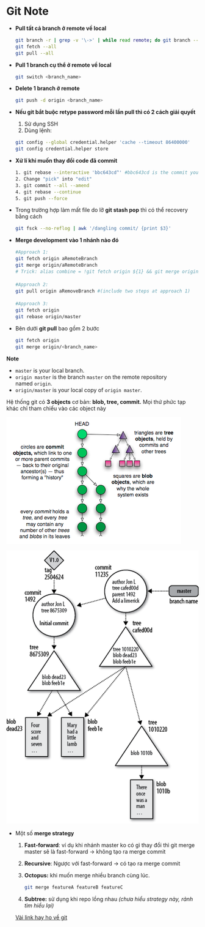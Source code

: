 # Git Note

- **Pull tất cả branch ở remote về local**

    ```bash
    git branch -r | grep -v '\->' | while read remote; do git branch --track "${remote#origin/}" "$remote"; done
    git fetch --all
    git pull --all
    ```

- **Pull 1 branch cụ thể ở remote về local**

    ```bash
    git switch <branch_name>
    ```

- **Delete 1 branch ở remote**

    ```bash
    git push -d origin <branch_name>
    ```

- **Nếu git bắt buộc retype password mỗi lần pull thì có 2 cách giải quyết**
    1. Sử dụng SSH
    2. Dùng lệnh:

    ```bash
    git config --global credential.helper 'cache --timeout 86400000'
    git config credential.helper store
    ```

- **Xử lí khi muốn thay đổi code đã commit**

    ```bash
    1. git rebase --interactive 'bbc643cd^' #bbc643cd is the commit you want to modify
    2. Change "pick" into "edit"
    3. git commit --all --amend
    4. git rebase --continue
    5. git push --force
    ```

- Trong trường hợp làm mất file do lỡ **git stash pop** thì có thể recovery bằng cách

    ```bash
    git fsck --no-reflog | awk '/dangling commit/ {print $3}'
    ```

- **Merge development vào 1 nhánh nào đó**

    ```bash
    #Approach 1:
    git fetch origin aRemoteBranch
    git merge origin/aRemoteBranch
    # Trick: alias combine = !git fetch origin ${1} && git merge origin/${1}

    #Approach 2:
    git pull origin aRemoveBranch #(include two steps at approach 1)

    #Approach 3:
    git fetch origin
    git rebase origin/master
    ```

- Bên dưới **git pull** bao gồm 2 bước

    ```bash
    git fetch origin
    git merge origin/<branch_name>
    ```

**Note**

- `master` is your local branch.
- `origin master` is the branch `master` on the remote repository named `origin`.
- `origin/master` is your local copy of `origin master`.

Hệ thống git có **3 objects** cơ bản: **blob, tree, commit.** Mọi thứ phức tạp khác chỉ tham chiếu vào các object này

![Git%20Note%208dce784cddd94ef7a8a07721985efbcc/commits.png](Git%20Note%208dce784cddd94ef7a8a07721985efbcc/commits.png)

![Git%20Note%208dce784cddd94ef7a8a07721985efbcc/httpatomoreillycomsourceoreillyimages1703687.png](Git%20Note%208dce784cddd94ef7a8a07721985efbcc/httpatomoreillycomsourceoreillyimages1703687.png)

- Một số **merge strategy**
    1. **Fast-forward**: ví dụ khi nhánh master ko có gì thay đổi thì git merge master sẽ là fast-forward → không tạo ra merge commit
    2. **Recursive**: Ngược với fast-forward → có tạo ra merge commit
    3. **Octopus:** khi muốn merge nhiều branch cùng lúc. 

        ```bash
        git merge featureA featureB featureC
        ```

    4. **Subtree:** sử dụng khi repo lồng nhau *(chưa hiểu strategy này, rảnh tìm hiểu lại)*

    [Vài link hay ho về git](https://www.notion.so/777fcd4307b441eda6bd543415ad9466)